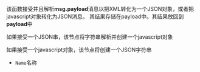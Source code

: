 该函数接受并且解析**msg.payload**消息以把XML转化为一个JSON对象，或者把javascript对象转化为JSON消息。 其结果存储在payload中。其结果放回到**payload**中

如果接受一个JSON串，该节点将字符串解析并创建一个javascript对象

如果接受一个javascript对象，该节点将创建一个JSON字符串

*   `Name`名称